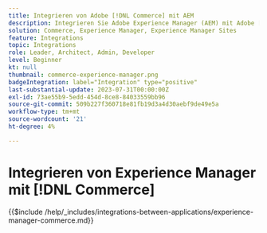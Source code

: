 ```yaml
---
title: Integrieren von Adobe [!DNL Commerce] mit AEM
description: Integrieren Sie Adobe Experience Manager (AEM) mit Adobe [!DNL Commerce] , um ansprechende Einkaufserlebnisse zu erstellen.
solution: Commerce, Experience Manager, Experience Manager Sites
feature: Integrations
topic: Integrations
role: Leader, Architect, Admin, Developer
level: Beginner
kt: null
thumbnail: commerce-experience-manager.png
badgeIntegration: label="Integration" type="positive"
last-substantial-update: 2023-07-31T00:00:00Z
exl-id: 73ae55b9-5edd-454d-8ce8-84033559bb96
source-git-commit: 509b227f360718e81fb19d3a4d30aebf9de49e5a
workflow-type: tm+mt
source-wordcount: '21'
ht-degree: 4%

---
```


# Integrieren von Experience Manager mit [!DNL Commerce]

{{$include /help/_includes/integrations-between-applications/experience-manager-commerce.md}}
